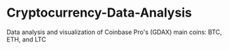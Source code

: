 # Cryptocurrency-Data-Analysis
Data analysis and visualization of Coinbase Pro's (GDAX) main coins: BTC, ETH, and LTC
